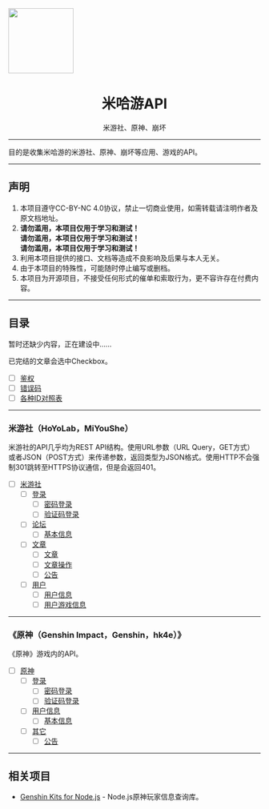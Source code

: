 

<img src="https://raw.githubusercontent.com/Kamisato-Ayaka-233/mihoyo-api-collect/main/files/images/top.jpg" height="130" style="text-align: center;margin: 0 auto;">


<h1 align="center">米哈游API</h1>
<p align="center">米游社、原神、崩坏</p>

---

<!-- <h3 align="center">野生API文档</h3> -->

目的是收集米哈游的米游社、原神、崩坏等应用、游戏的API。

---

## 声明

1. 本项目遵守CC-BY-NC 4.0协议，禁止一切商业使用，如需转载请注明作者及原文档地址。
2. **请勿滥用，本项目仅用于学习和测试！**  
**请勿滥用，本项目仅用于学习和测试！**  
**请勿滥用，本项目仅用于学习和测试！**  
3. 利用本项目提供的接口、文档等造成不良影响及后果与本人无关。
4. 由于本项目的特殊性，可能随时停止编写或删档。
5. 本项目为开源项目，不接受任何形式的催单和索取行为，更不容许存在付费内容。

---

## 目录

暂时还缺少内容，正在建设中……

已完结的文章会选中Checkbox。

- [ ] [鉴权](other/authentication.md)
- [ ] [错误码](other/error_code.md)
- [ ] [各种ID对照表](other/id.md)

---

### 米游社（HoYoLab，MiYouShe）

米游社的API几乎均为REST API结构。使用URL参数（URL Query，GET方式）或者JSON（POST方式）来传递参数，返回类型为JSON格式。使用HTTP不会强制301跳转至HTTPS协议通信，但是会返回401。

- [ ] [米游社](hoyolab)
  - [ ] [登录](hoyolab/login)
    - [ ] [密码登录](hoyolab/login/password.md)
    - [ ] [验证码登录](hoyolab/login/sms.md)
  - [ ] [论坛](hoyolab/forum)
    - [ ] [基本信息](hoyolab/forum/info.md)
  - [ ] [文章](hoyolab/article)
    - [ ] [文章](hoyolab/article/article.md)
    - [ ] [文章操作](hoyolab/article/article_operation.md)
    - [ ] [公告](hoyolab/article/announcement.md)
  - [ ] [用户](hoyolab/user)
    - [ ] [用户信息](hoyolab/user/info.md)
    - [ ] [用户游戏信息](hoyolab/user/game_account_info.md)

---

### 《原神（Genshin Impact，Genshin，hk4e）》

《原神》游戏内的API。

- [ ] [原神](genshin_impact)
  - [ ] [登录](genshin_impact/login)
    - [ ] [密码登录](genshin_impact/login/password.md)
    - [ ] [验证码登录](genshin_impact/login/sms.md)
  - [ ] [用户信息](genshin_impact/user)
    - [ ] [基本信息](genshin_impact/user/info.md)
  - [ ] [其它](genshin_impact/other/)
    - [ ] [公告](genshin_impact/other/announcement.md)

---

## 相关项目

* [Genshin Kits for Node.js](https://github.com/genshin-kit/genshin-kit-node) - Node.js原神玩家信息查询库。


